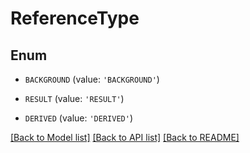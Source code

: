 # ReferenceType


## Enum

* `BACKGROUND` (value: `'BACKGROUND'`)

* `RESULT` (value: `'RESULT'`)

* `DERIVED` (value: `'DERIVED'`)

[[Back to Model list]](../README.md#documentation-for-models) [[Back to API list]](../README.md#documentation-for-api-endpoints) [[Back to README]](../README.md)


